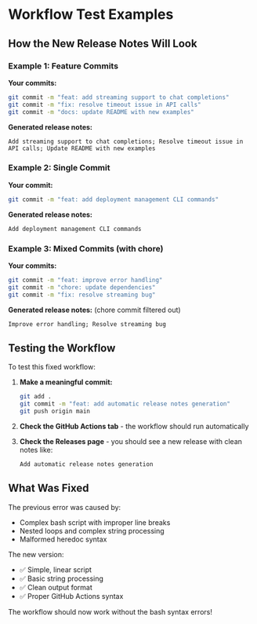 # Workflow Test Examples

## How the New Release Notes Will Look

### Example 1: Feature Commits
**Your commits:**
```bash
git commit -m "feat: add streaming support to chat completions"
git commit -m "fix: resolve timeout issue in API calls"
git commit -m "docs: update README with new examples"
```

**Generated release notes:**
```
Add streaming support to chat completions; Resolve timeout issue in API calls; Update README with new examples
```

### Example 2: Single Commit
**Your commit:**
```bash
git commit -m "feat: add deployment management CLI commands"
```

**Generated release notes:**
```
Add deployment management CLI commands
```

### Example 3: Mixed Commits (with chore)
**Your commits:**
```bash
git commit -m "feat: improve error handling"
git commit -m "chore: update dependencies"
git commit -m "fix: resolve streaming bug"
```

**Generated release notes:** (chore commit filtered out)
```
Improve error handling; Resolve streaming bug
```

## Testing the Workflow

To test this fixed workflow:

1. **Make a meaningful commit:**
   ```bash
   git add .
   git commit -m "feat: add automatic release notes generation"
   git push origin main
   ```

2. **Check the GitHub Actions tab** - the workflow should run automatically

3. **Check the Releases page** - you should see a new release with clean notes like:
   ```
   Add automatic release notes generation
   ```

## What Was Fixed

The previous error was caused by:
- Complex bash script with improper line breaks
- Nested loops and complex string processing
- Malformed heredoc syntax

The new version:
- ✅ Simple, linear script
- ✅ Basic string processing
- ✅ Clean output format
- ✅ Proper GitHub Actions syntax

The workflow should now work without the bash syntax errors!